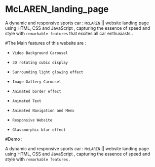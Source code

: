# McLAREN_landing_page

 A dynamic and responsive sports car : `McLAREN` || website landing page using HTML, CSS and JavaScript , capturing the essence of speed and style with `remarkable features` that excites all car enthusiasts..

#The Main features of this website are :

* `Video Background Carousel`
  
* `3D rotating cubic display`
 
* `Surrounding light glowing effect`
  
* `Image Gallery Carousel`
 
* `Animated border effect`
  
* `Animated Text`
  
* `Animated Navigation and Menu`
 
* `Responsive Website`
 
* `Glassmorphic blur effect`

#Demo :

A dynamic and responsive sports car : `McLAREN` || website landing page using HTML, CSS and JavaScript , capturing the essence of speed and style with `remarkable features` .



